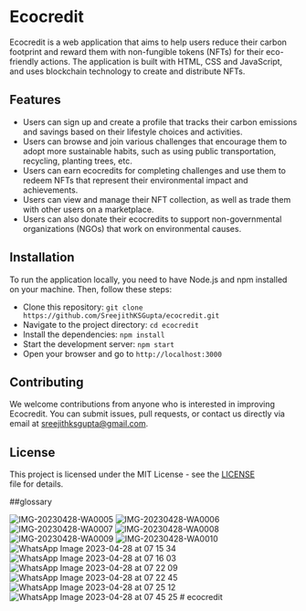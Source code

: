 
#  Ecocredit

Ecocredit is a web application that aims to help users reduce their carbon footprint and reward them with non-fungible tokens (NFTs) for their eco-friendly actions. The application is built with HTML, CSS and JavaScript, and uses blockchain technology to create and distribute NFTs.

## Features

- Users can sign up and create a profile that tracks their carbon emissions and savings based on their lifestyle choices and activities.
- Users can browse and join various challenges that encourage them to adopt more sustainable habits, such as using public transportation, recycling, planting trees, etc.
- Users can earn ecocredits for completing challenges and use them to redeem NFTs that represent their environmental impact and achievements.
- Users can view and manage their NFT collection, as well as trade them with other users on a marketplace.
- Users can also donate their ecocredits to support non-governmental organizations (NGOs) that work on environmental causes.

## Installation

To run the application locally, you need to have Node.js and npm installed on your machine. Then, follow these steps:

- Clone this repository: `git clone https://github.com/SreejithKSGupta/ecocredit.git`
- Navigate to the project directory: `cd ecocredit`
- Install the dependencies: `npm install`
- Start the development server: `npm start`
- Open your browser and go to `http://localhost:3000`

## Contributing

We welcome contributions from anyone who is interested in improving Ecocredit. You can submit issues, pull requests, or contact us directly via email at sreejithksgupta@gmail.com.


## License

This project is licensed under the MIT License - see the [LICENSE](https://github.com/SreejithKSGupta/ecocredit/blob/main/LICENSE) file for details.

##glossary

![IMG-20230428-WA0005](https://user-images.githubusercontent.com/86000425/235043213-ccaf329b-e294-4b3e-b5f0-075c19a3ca13.jpg)
![IMG-20230428-WA0006](https://user-images.githubusercontent.com/86000425/235043224-aab159a1-74e6-400e-8fd0-306b41a6038c.jpg)
![IMG-20230428-WA0007](https://user-images.githubusercontent.com/86000425/235043227-147fac75-cdce-472d-a94f-70be5d7ae9da.jpg)
![IMG-20230428-WA0008](https://user-images.githubusercontent.com/86000425/235043231-ce4bd8ec-d950-499d-b20d-804f6996c71d.jpg)
![IMG-20230428-WA0009](https://user-images.githubusercontent.com/86000425/235043236-891d3836-9844-46a8-b4f7-92a22f5d108d.jpg)
![IMG-20230428-WA0010](https://user-images.githubusercontent.com/86000425/235043239-18bbfb67-e81c-43eb-95ca-dd597f0c07f5.jpg)
![WhatsApp Image 2023-04-28 at 07 15 34](https://user-images.githubusercontent.com/86000425/235043246-7acf21d2-fd9b-4abc-a147-95f04e4799e3.jpg)
![WhatsApp Image 2023-04-28 at 07 16 03](https://user-images.githubusercontent.com/86000425/235043249-80fd6a73-38b8-41a4-b78a-c1dba8dad32b.jpg)
![WhatsApp Image 2023-04-28 at 07 22 09](https://user-images.githubusercontent.com/86000425/235043251-75454222-2bd1-4a75-9ca5-1498ec4f3899.jpg)
![WhatsApp Image 2023-04-28 at 07 22 45](https://user-images.githubusercontent.com/86000425/235043256-a39863cd-992c-48d3-a0be-2dc6135710e1.jpg)
![WhatsApp Image 2023-04-28 at 07 25 12](https://user-images.githubusercontent.com/86000425/235043260-d119ffbb-ac68-4c65-99a7-9734634aa44a.jpg)
![WhatsApp Image 2023-04-28 at 07 45 25](https://user-images.githubusercontent.com/86000425/235043263-ec323c81-ea25-4f06-9028-a94b54ee31ce.jpg)
#   e c o c r e d i t  
 